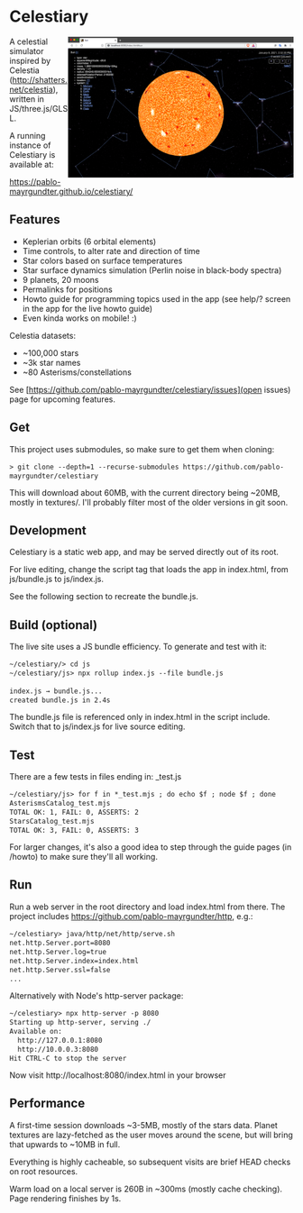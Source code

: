 # Celestiary
<img src="screens/ss-Dec-5-2020.png" width="400" style="float: right;"/>

A celestial simulator inspired by Celestia
(http://shatters.net/celestia), written in JS/three.js/GLSL.

A running instance of Celestiary is available at:

https://pablo-mayrgundter.github.io/celestiary/


## Features
- Keplerian orbits (6 orbital elements)
- Time controls, to alter rate and direction of time
- Star colors based on surface temperatures
- Star surface dynamics simulation (Perlin noise in black-body spectra)
- 9 planets, 20 moons
- Permalinks for positions
- Howto guide for programming topics used in the app (see help/? screen in the app for the live howto guide)
- Even kinda works on mobile! :)

Celestia datasets:
- ~100,000 stars
- ~3k star names
- ~80 Asterisms/constellations

See [https://github.com/pablo-mayrgundter/celestiary/issues](open issues) page for upcoming features. 

## Get
This project uses submodules, so make sure to get them when cloning:
```
> git clone --depth=1 --recurse-submodules https://github.com/pablo-mayrgundter/celestiary
```
This will download about 60MB, with the current directory being ~20MB, mostly in textures/.  I'll probably filter most of the older versions in git soon.

## Development
Celestiary is a static web app, and may be served directly out of its root.

For live editing, change the script tag that loads the app in index.html, from js/bundle.js to js/index.js.

See the following section to recreate the bundle.js.

## Build (optional)
The live site uses a JS bundle efficiency.  To generate and test with it:
```
~/celestiary/> cd js
~/celestiary/js> npx rollup index.js --file bundle.js

index.js → bundle.js...
created bundle.js in 2.4s
```
The bundle.js file is referenced only in index.html in the script include.  Switch that to js/index.js for live source editing.

## Test
There are a few tests in files ending in: \_test.js
```
~/celestiary/js> for f in *_test.mjs ; do echo $f ; node $f ; done
AsterismsCatalog_test.mjs
TOTAL OK: 1, FAIL: 0, ASSERTS: 2
StarsCatalog_test.mjs
TOTAL OK: 3, FAIL: 0, ASSERTS: 3
```
For larger changes, it's also a good idea to step through the guide pages (in /howto) to make sure they'll all working.

## Run
Run a web server in the root directory and load index.html from there.
The project includes https://github.com/pablo-mayrgundter/http, e.g.:
```
~/celestiary> java/http/net/http/serve.sh
net.http.Server.port=8080
net.http.Server.log=true
net.http.Server.index=index.html
net.http.Server.ssl=false
...
```
Alternatively with Node's http-server package:
```
~/celestiary> npx http-server -p 8080
Starting up http-server, serving ./
Available on:
  http://127.0.0.1:8080
  http://10.0.0.3:8080
Hit CTRL-C to stop the server
```

Now visit http://localhost:8080/index.html in your browser

## Performance
A first-time session downloads ~3-5MB, mostly of the stars data.  Planet textures are lazy-fetched as the user moves around the scene, but will bring that upwards to ~10MB in full.

Everything is highly cacheable, so subsequent visits are brief HEAD checks on root resources.

Warm load on a local server is 260B in ~300ms (mostly cache checking).  Page rendering finishes by 1s.
